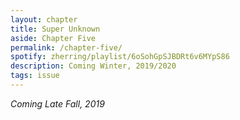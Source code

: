 ```yaml
---
layout: chapter
title: Super Unknown
aside: Chapter Five
permalink: /chapter-five/
spotify: zherring/playlist/6oSohGpSJBDRt6v6MYpS86
description: Coming Winter, 2019/2020
tags: issue
---
```


_Coming Late Fall, 2019_
